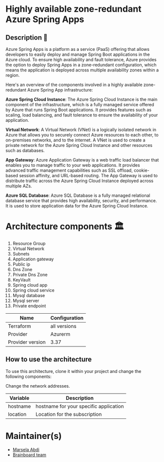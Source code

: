 # Highly available zone-redundant Azure Spring Apps

## Description 📝

Azure Spring Apps is a platform as a service (PaaS) offering that allows developers to easily deploy and manage Spring Boot applications in the Azure cloud. To ensure high availability and fault tolerance, Azure provides the option to deploy Spring Apps in a zone-redundant configuration, which means the application is deployed across multiple availability zones within a region.

Here's an overview of the components involved in a highly available zone-redundant Azure Spring App infrastructure:

**Azure Spring Cloud Instance**: The Azure Spring Cloud Instance is the main component of the infrastructure, which is a fully managed service offered by Azure that runs Spring Boot applications. It provides features such as scaling, load balancing, and fault tolerance to ensure the availability of your application.

**Virtual Network**: A Virtual Network (VNet) is a logically isolated network in Azure that allows you to securely connect Azure resources to each other, to on-premises networks, and to the internet. A VNet is used to create a private network for the Azure Spring Cloud Instance and other resources such as databases.

**App Gateway**: Azure Application Gateway is a web traffic load balancer that enables you to manage traffic to your web applications. It provides advanced traffic management capabilities such as SSL offload, cookie-based session affinity, and URL-based routing. The App Gateway is used to distribute traffic across the Azure Spring Cloud Instance deployed across multiple AZs.

**Azure SQL Database**: Azure SQL Database is a fully managed relational database service that provides high availability, security, and performance. It is used to store application data for the Azure Spring Cloud Instance.


# Architecture components 🏛️

1. Resource Group 
2. Virtual Network
3. Subnets
4. Application gateway
5. Public ip 
6. Dns Zone
7. Private Dns Zone
8. KeyVault
9. Spring cloud app
10. Spring cloud service
11. Mysql database
12. Mysql server
13. Private endpoint

| Name | Configuration |
| --- | --- |
| Terraform | all versions |
| Provider  | Azurerm |
| Provider version  | 3.37 |



## How to use the architecture

To use this architecture, clone it within your project and change the following components:

Change the network addresses. 

| Variable | Description |
| --- | --- |
| hostname |  hostname for your specific application |
| location | Location for the subscription |


# Maintainer(s)

- [Marsela Abdi](mailto:marsela@brainboard.co)
- [Brainboard team](mailto:support@brainboard.co)

